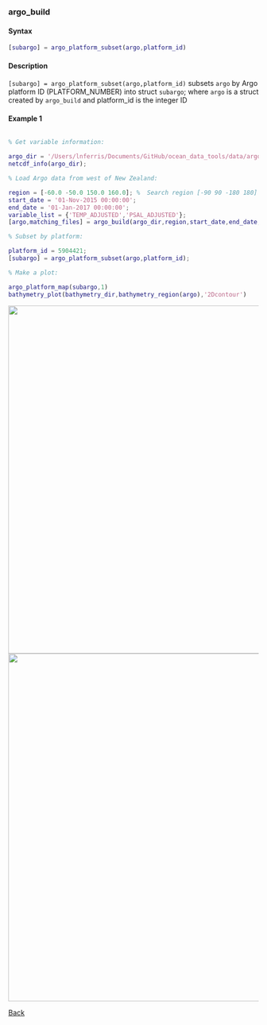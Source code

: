 ### argo_build

#### Syntax

```Matlab
[subargo] = argo_platform_subset(argo,platform_id) 
```
#### Description

``[subargo] = argo_platform_subset(argo,platform_id)`` subsets ``argo`` by Argo platform ID (PLATFORM_NUMBER) into struct ``subargo``; where ``argo`` is a struct created by ``argo_build`` and platform_id is the integer ID


#### Example 1


```Matlab

% Get variable information:

argo_dir = '/Users/lnferris/Documents/GitHub/ocean_data_tools/data/argo/*profiles*.nc';
netcdf_info(argo_dir);

% Load Argo data from west of New Zealand:

region = [-60.0 -50.0 150.0 160.0]; %  Search region [-90 90 -180 180]
start_date = '01-Nov-2015 00:00:00';
end_date = '01-Jan-2017 00:00:00';
variable_list = {'TEMP_ADJUSTED','PSAL_ADJUSTED'};
[argo,matching_files] = argo_build(argo_dir,region,start_date,end_date,variable_list);

% Subset by platform:

platform_id = 5904421;
[subargo] = argo_platform_subset(argo,platform_id);

% Make a plot:

argo_platform_map(subargo,1)
bathymetry_plot(bathymetry_dir,bathymetry_region(argo),'2Dcontour')

```
<img src="https://user-images.githubusercontent.com/24570061/88316847-6955da80-cce6-11ea-8bb0-d9d0523a3a29.png" width="700">


<img src="https://user-images.githubusercontent.com/24570061/88324607-ec306280-ccf1-11ea-8f9a-81320046ccf4.png" width="700">



[Back](https://github.com/lnferris/ocean_data_tools#building-uniform-structs-from-data-sources-1)

